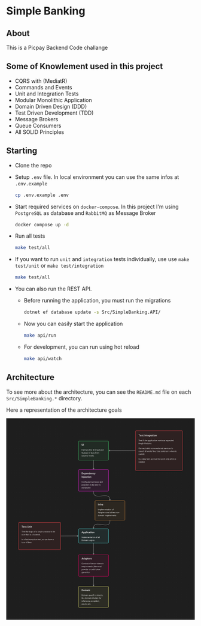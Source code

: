 # Simple Banking

## About

This is a Picpay Backend Code challange

## Some of Knowlement used in this project

- CQRS with (MediatR)
- Commands and Events
- Unit and Integration Tests
- Modular Monolithic Application
- Domain Driven Design (DDD)
- Test Driven Development (TDD)
- Message Brokers
- Queue Consumers
- All SOLID Principles

## Starting

- Clone the repo

- Setup `.env` file. In local environment you can use the same infos at `.env.example`

    ```sh
    cp .env.example .env
    ```

- Start required services on `docker-compose`. In this project I'm using `PostgreSQL` as database and `RabbitMQ` as Message Broker

    ```sh
    docker compose up -d
    ```

- Run all tests

    ```sh
    make test/all
    ```

- If you want to run `unit` and `integration` tests individually, use use `make test/unit` or `make test/integration`

    ```sh
    make test/all
    ```

- You can also run the REST API.
    
    - Before running the application, you must run the migrations

        ```sh
        dotnet ef database update -s Src/SimpleBanking.API/
        ```

    - Now you can easily start the application

        ```sh
        make api/run
        ```

    - For development, you can run using hot reload

        ```sh
        make api/watch
        ```

## Architecture

To see more about the architecture, you can see the `README.md` file on each `Src/SimpleBanking.*` directory.

Here a representation of the architecture goals

<img src="./resources/imgs/Simple-Banking-arch.png" />

